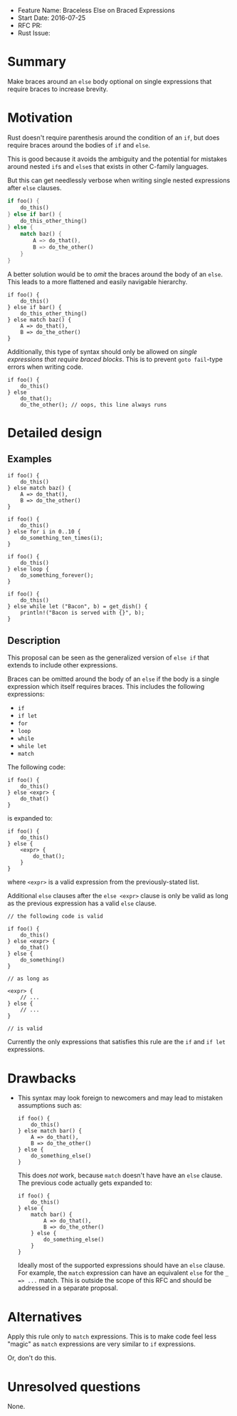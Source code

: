 - Feature Name: Braceless Else on Braced Expressions
- Start Date: 2016-07-25
- RFC PR:
- Rust Issue:

# Summary
[summary]: #summary

Make braces around an `else` body optional on single expressions that require braces to increase
brevity.

# Motivation
[motivation]: #motivation

Rust doesn't require parenthesis around the condition of an `if`, but does require braces around
the bodies of `if` and `else`.

This is good because it avoids the ambiguity and the potential for mistakes around nested `if`s and
`else`s that exists in other C-family languages.

But this can get needlessly verbose when writing single nested expressions after `else` clauses.

```rust
if foo() {
    do_this()
} else if bar() {
    do_this_other_thing()
} else {
    match baz() {
        A => do_that(),
        B => do_the_other()
    }
}
```

A better solution would be to *omit* the braces around the body of an `else`. This leads to a
more flattened and easily navigable hierarchy.

```
if foo() {
    do_this()
} else if bar() {
    do_this_other_thing()
} else match baz() {
    A => do_that(),
    B => do_the_other()
}
```

Additionally, this type of syntax should only be allowed on *single expressions that require braced
blocks*. This is to prevent `goto fail`-type errors when writing code.

```
if foo() {
    do_this()
} else
    do_that();
    do_the_other(); // oops, this line always runs
```

# Detailed design
[design]: #detailed-design

## Examples

```
if foo() {
    do_this()
} else match baz() {
    A => do_that(),
    B => do_the_other()
}
```

```
if foo() {
    do_this()
} else for i in 0..10 {
    do_something_ten_times(i);
}
```

```
if foo() {
    do_this()
} else loop {
    do_something_forever();
}
```

```
if foo() {
    do_this()
} else while let ("Bacon", b) = get_dish() {
    println!("Bacon is served with {}", b);
}
```

## Description

This proposal can be seen as the generalized version of `else if` that extends to include other
expressions.

Braces can be omitted around the body of an `else` if the body is a single expression which itself
requires braces. This includes the following expressions:

- `if`
- `if let`
- `for`
- `loop`
- `while`
- `while let`
- `match`

The following code:

```
if foo() {
    do_this()
} else <expr> {
    do_that()
}
```

is expanded to:

```
if foo() {
    do_this()
} else {
    <expr> {
        do_that();
    }
}
```

where `<expr>` is a valid expression from the previously-stated list.

Additional `else` clauses after the `else <expr>` clause is only be valid as long as the previous
expression has a valid `else` clause.

```
// the following code is valid

if foo() {
    do_this()
} else <expr> {
    do_that()
} else {
    do_something()
}

// as long as

<expr> {
    // ...
} else {
    // ...
}

// is valid
```

Currently the only expressions that satisfies this rule are the `if` and `if let` expressions.

# Drawbacks
[drawbacks]: #drawbacks

- This syntax may look foreign to newcomers and may lead to mistaken assumptions such as:

  ```
  if foo() {
      do_this()
  } else match bar() {
      A => do_that(),
      B => do_the_other()
  } else {
      do_something_else()
  }
  ```

  This does *not* work, because `match` doesn't have have an `else` clause. The previous code
  actually gets expanded to:

  ```
  if foo() {
      do_this()
  } else {
      match bar() {
          A => do_that(),
          B => do_the_other()
      } else {
          do_something_else()
      }
  }
  ```

  Ideally most of the supported expressions should have an `else` clause. For example, the `match`
  expression can have an equivalent `else` for the `_ => ...` match. This is outside the scope
  of this RFC and should be addressed in a separate proposal.

# Alternatives
[alternatives]: #alternatives

Apply this rule only to `match` expressions. This is to make code feel less "magic" as `match`
expressions are very similar to `if` expressions.

Or, don't do this.

# Unresolved questions
[unresolved]: #unresolved-questions

None.
